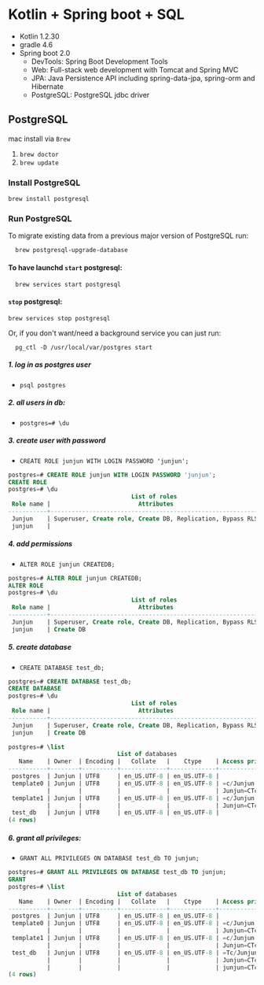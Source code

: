 # Kotlin + Spring boot + SQL

- Kotlin 1.2.30
- gradle 4.6
- Spring boot 2.0
    - DevTools: Spring Boot Development Tools  
    - Web: Full-stack web development with Tomcat and Spring MVC
    - JPA: Java Persistence API including spring-data-jpa, spring-orm and Hibernate
    - PostgreSQL: PostgreSQL jdbc driver
    
    
## PostgreSQL

mac install via `Brew`

1. `brew doctor`
2. `brew update`

### Install PostgreSQL

`brew install postgresql`

### Run PostgreSQL


To migrate existing data from a previous major version of PostgreSQL run:

```$xslt
  brew postgresql-upgrade-database
```  

#### To have launchd `start` postgresql:
  
```$xslt
  brew services start postgresql
```  

#### `stop` postgresql:

```$xslt
brew services stop postgresql
```

Or, if you don't want/need a background service you can just run:

```$xslt
  pg_ctl -D /usr/local/var/postgres start
```

##### 1. log in as postgres user 
- `psql postgres`

##### 2. all users in db: 
- `postgres=# \du`

##### 3. create user with password 
- `CREATE ROLE junjun WITH LOGIN PASSWORD 'junjun';`

```sql
postgres=# CREATE ROLE junjun WITH LOGIN PASSWORD 'junjun';
CREATE ROLE
postgres=# \du
                                   List of roles
 Role name |                         Attributes                         | Member of 
-----------+------------------------------------------------------------+-----------
 Junjun    | Superuser, Create role, Create DB, Replication, Bypass RLS | {}
 junjun    |                                                            | {}
```

##### 4. add permissions 
- `ALTER ROLE junjun CREATEDB;`

```sql
postgres=# ALTER ROLE junjun CREATEDB;
ALTER ROLE
postgres=# \du
                                   List of roles
 Role name |                         Attributes                         | Member of 
-----------+------------------------------------------------------------+-----------
 Junjun    | Superuser, Create role, Create DB, Replication, Bypass RLS | {}
 junjun    | Create DB                                                  | {}
```

##### 5. create database 
- `CREATE DATABASE test_db;`

```sql
postgres=# CREATE DATABASE test_db;
CREATE DATABASE
postgres=# \du
                                   List of roles
 Role name |                         Attributes                         | Member of 
-----------+------------------------------------------------------------+-----------
 Junjun    | Superuser, Create role, Create DB, Replication, Bypass RLS | {}
 junjun    | Create DB                                                  | {}

postgres=# \list
                               List of databases
   Name    | Owner  | Encoding |   Collate   |    Ctype    | Access privileges 
-----------+--------+----------+-------------+-------------+-------------------
 postgres  | Junjun | UTF8     | en_US.UTF-8 | en_US.UTF-8 | 
 template0 | Junjun | UTF8     | en_US.UTF-8 | en_US.UTF-8 | =c/Junjun        +
           |        |          |             |             | Junjun=CTc/Junjun
 template1 | Junjun | UTF8     | en_US.UTF-8 | en_US.UTF-8 | =c/Junjun        +
           |        |          |             |             | Junjun=CTc/Junjun
 test_db   | Junjun | UTF8     | en_US.UTF-8 | en_US.UTF-8 | 
(4 rows)
```

##### 6. grant all privileges:
- `GRANT ALL PRIVILEGES ON DATABASE test_db TO junjun;`

```sql
postgres=# GRANT ALL PRIVILEGES ON DATABASE test_db TO junjun;
GRANT
postgres=# \list
                               List of databases
   Name    | Owner  | Encoding |   Collate   |    Ctype    | Access privileges 
-----------+--------+----------+-------------+-------------+-------------------
 postgres  | Junjun | UTF8     | en_US.UTF-8 | en_US.UTF-8 | 
 template0 | Junjun | UTF8     | en_US.UTF-8 | en_US.UTF-8 | =c/Junjun        +
           |        |          |             |             | Junjun=CTc/Junjun
 template1 | Junjun | UTF8     | en_US.UTF-8 | en_US.UTF-8 | =c/Junjun        +
           |        |          |             |             | Junjun=CTc/Junjun
 test_db   | Junjun | UTF8     | en_US.UTF-8 | en_US.UTF-8 | =Tc/Junjun       +
           |        |          |             |             | Junjun=CTc/Junjun+
           |        |          |             |             | junjun=CTc/Junjun
(4 rows)
```